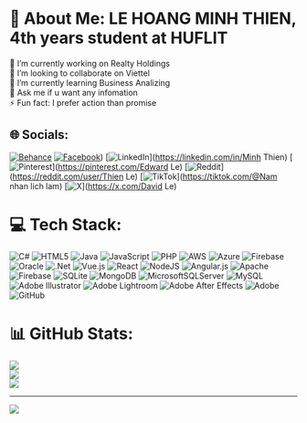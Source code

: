 # 💫 About Me: LE HOANG MINH THIEN, 4th years student at HUFLIT 
🔭 I’m currently working on Realty Holdings<br>👯 I’m looking to collaborate on Viettel<br>🌱 I’m currently learning Business Analizing<br>💬 Ask me if u want any infomation<br>⚡ Fun fact: I prefer action than promise


## 🌐 Socials:
[![Behance](https://img.shields.io/badge/Behance-1769ff?logo=behance&logoColor=white)](https://behance.net/Bonetap) [![Facebook](https://img.shields.io/badge/Facebook-%231877F2.svg?logo=Facebook&logoColor=white)](https://www.facebook.com/bonetap1908/)) [![LinkedIn](https://img.shields.io/badge/LinkedIn-%230077B5.svg?logo=linkedin&logoColor=white)](https://linkedin.com/in/Minh Thien) [![Pinterest](https://img.shields.io/badge/Pinterest-%23E60023.svg?logo=Pinterest&logoColor=white)](https://pinterest.com/Edward Le) [![Reddit](https://img.shields.io/badge/Reddit-%23FF4500.svg?logo=Reddit&logoColor=white)](https://reddit.com/user/Thien Le) [![TikTok](https://img.shields.io/badge/TikTok-%23000000.svg?logo=TikTok&logoColor=white)](https://tiktok.com/@Nam nhan lich lam) [![X](https://img.shields.io/badge/X-black.svg?logo=X&logoColor=white)](https://x.com/David Le) 

# 💻 Tech Stack:
![C#](https://img.shields.io/badge/c%23-%23239120.svg?style=for-the-badge&logo=csharp&logoColor=white) ![HTML5](https://img.shields.io/badge/html5-%23E34F26.svg?style=for-the-badge&logo=html5&logoColor=white) ![Java](https://img.shields.io/badge/java-%23ED8B00.svg?style=for-the-badge&logo=openjdk&logoColor=white) ![JavaScript](https://img.shields.io/badge/javascript-%23323330.svg?style=for-the-badge&logo=javascript&logoColor=%23F7DF1E) ![PHP](https://img.shields.io/badge/php-%23777BB4.svg?style=for-the-badge&logo=php&logoColor=white) ![AWS](https://img.shields.io/badge/AWS-%23FF9900.svg?style=for-the-badge&logo=amazon-aws&logoColor=white) ![Azure](https://img.shields.io/badge/azure-%230072C6.svg?style=for-the-badge&logo=microsoftazure&logoColor=white) ![Firebase](https://img.shields.io/badge/firebase-%23039BE5.svg?style=for-the-badge&logo=firebase) ![Oracle](https://img.shields.io/badge/Oracle-F80000?style=for-the-badge&logo=oracle&logoColor=white) ![.Net](https://img.shields.io/badge/.NET-5C2D91?style=for-the-badge&logo=.net&logoColor=white) ![Vue.js](https://img.shields.io/badge/vue.js-%2335495e.svg?style=for-the-badge&logo=vuedotjs&logoColor=%234FC08D) ![React](https://img.shields.io/badge/react-%2320232a.svg?style=for-the-badge&logo=react&logoColor=%2361DAFB) ![NodeJS](https://img.shields.io/badge/node.js-6DA55F?style=for-the-badge&logo=node.js&logoColor=white) ![Angular.js](https://img.shields.io/badge/angular.js-%23E23237.svg?style=for-the-badge&logo=angularjs&logoColor=white) ![Apache](https://img.shields.io/badge/apache-%23D42029.svg?style=for-the-badge&logo=apache&logoColor=white) ![Firebase](https://img.shields.io/badge/firebase-a08021?style=for-the-badge&logo=firebase&logoColor=ffcd34) ![SQLite](https://img.shields.io/badge/sqlite-%2307405e.svg?style=for-the-badge&logo=sqlite&logoColor=white) ![MongoDB](https://img.shields.io/badge/MongoDB-%234ea94b.svg?style=for-the-badge&logo=mongodb&logoColor=white) ![MicrosoftSQLServer](https://img.shields.io/badge/Microsoft%20SQL%20Server-CC2927?style=for-the-badge&logo=microsoft%20sql%20server&logoColor=white) ![MySQL](https://img.shields.io/badge/mysql-4479A1.svg?style=for-the-badge&logo=mysql&logoColor=white) ![Adobe Illustrator](https://img.shields.io/badge/adobe%20illustrator-%23FF9A00.svg?style=for-the-badge&logo=adobe%20illustrator&logoColor=white) ![Adobe Lightroom](https://img.shields.io/badge/Adobe%20Lightroom-31A8FF.svg?style=for-the-badge&logo=Adobe%20Lightroom&logoColor=white) ![Adobe After Effects](https://img.shields.io/badge/Adobe%20After%20Effects-9999FF.svg?style=for-the-badge&logo=Adobe%20After%20Effects&logoColor=white) ![Adobe](https://img.shields.io/badge/adobe-%23FF0000.svg?style=for-the-badge&logo=adobe&logoColor=white) ![GitHub](https://img.shields.io/badge/github-%23121011.svg?style=for-the-badge&logo=github&logoColor=white)
# 📊 GitHub Stats:
![](https://github-readme-stats.vercel.app/api?username=Bonetap&theme=dark&hide_border=false&include_all_commits=false&count_private=false)<br/>
![](https://github-readme-streak-stats.herokuapp.com/?user=Bonetap&theme=dark&hide_border=false)<br/>
![](https://github-readme-stats.vercel.app/api/top-langs/?username=Bonetap&theme=dark&hide_border=false&include_all_commits=false&count_private=false&layout=compact)

---
[![](https://visitcount.itsvg.in/api?id=Bonetap&icon=0&color=0)](https://visitcount.itsvg.in)

<!-- Proudly created with GPRM ( https://gprm.itsvg.in ) -->
